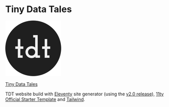 # Tiny Data Tales

![](./public/img/logo.svg)

[Tiny Data Tales](https://www.tinydatatales.com/)

TDT website build with [Eleventy](https://www.11ty.dev/) site generator (using the [v2.0 release](https://www.11ty.dev/blog/eleventy-v2/)), [11ty Official Starter Template](https://github.com/11ty/eleventy-base-blog) and [Tailwind](https://tailwindcss.com/).
